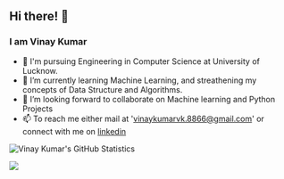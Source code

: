 ## Hi there! 👋
### I am Vinay Kumar 

- 🔭 I'm pursuing Engineering in Computer Science at University of Lucknow.
- 🌱 I’m currently learning Machine Learning, and streathening my concepts of Data Structure and Algorithms. 
- 👯 I’m looking forward to collaborate on Machine learning and Python Projects
- 📫 To reach me either mail at 'vinaykumarvk.8866@gmail.com' or connect with me on <a href = 'https://www.linkedin.com/in/vinay-kumar-5613a0195/'>linkedin</a>


![Vinay Kumar's GitHub Statistics](https://github-readme-stats.vercel.app/api?username=vinaykumar7686&show_icons=true)
 
<img src = "https://github-readme-stats.vercel.app/api/top-langs/?username=vinaykumar7686&hide=CSS,HTML">
